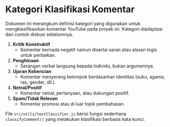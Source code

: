# Kategori Klasifikasi Komentar

Dokumen ini merangkum definisi kategori yang digunakan untuk mengklasifikasikan komentar YouTube pada proyek ini. Kategori diadaptasi dari contoh diskusi sebelumnya.

1. **Kritik Konstruktif**
   - Komentar bernada negatif namun disertai saran atau alasan logis untuk perbaikan.
2. **Penghinaan**
   - Serangan verbal langsung kepada individu, bukan argumennya.
3. **Ujaran Kebencian**
   - Komentar menyerang kelompok berdasarkan identitas (suku, agama, ras, gender, dll.).
4. **Netral/Positif**
   - Komentar netral, pertanyaan, atau dukungan positif.
5. **Spam/Tidak Relevan**
   - Komentar promosi atau di luar topik pembahasan.

File `src/utils/textClassifier.js` berisi fungsi sederhana `classifyComment()` yang melakukan klasifikasi berbasis kata kunci.
